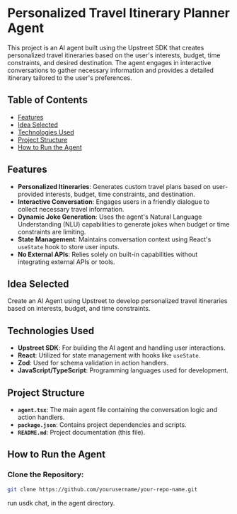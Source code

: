 # Personalized Travel Itinerary Planner Agent

This project is an AI agent built using the Upstreet SDK that creates personalized travel itineraries based on the user's interests, budget, time constraints, and desired destination. The agent engages in interactive conversations to gather necessary information and provides a detailed itinerary tailored to the user's preferences.

## Table of Contents
- [Features](#features)
- [Idea Selected](#idea-selected)
- [Technologies Used](#technologies-used)
- [Project Structure](#project-structure)
- [How to Run the Agent](#how-to-run-the-agent)

## Features

- **Personalized Itineraries**: Generates custom travel plans based on user-provided interests, budget, time constraints, and destination.
- **Interactive Conversation**: Engages users in a friendly dialogue to collect necessary travel information.
- **Dynamic Joke Generation**: Uses the agent's Natural Language Understanding (NLU) capabilities to generate jokes when budget or time constraints are limiting.
- **State Management**: Maintains conversation context using React's `useState` hook to store user inputs.
- **No External APIs**: Relies solely on built-in capabilities without integrating external APIs or tools.

## Idea Selected
Create an AI Agent using Upstreet to develop personalized travel itineraries based on interests, budget, and time constraints.

## Technologies Used

- **Upstreet SDK**: For building the AI agent and handling user interactions.
- **React**: Utilized for state management with hooks like `useState`.
- **Zod**: Used for schema validation in action handlers.
- **JavaScript/TypeScript**: Programming languages used for development.

## Project Structure

- **`agent.tsx`**: The main agent file containing the conversation logic and action handlers.
- **`package.json`**: Contains project dependencies and scripts.
- **`README.md`**: Project documentation (this file).

## How to Run the Agent

### Clone the Repository:
```bash
git clone https://github.com/yourusername/your-repo-name.git
```
run usdk chat, in the agent directory.
